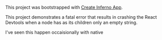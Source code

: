This project was bootstrapped with [Create Inferno App](https://github.com/infernojs/create-inferno-app).

This project demonstrates a fatal error that results in crashing the React Devtools when a node has as its children only an empty string.

I've seen this happen occaisionally with native
